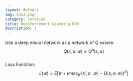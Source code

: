 ```yaml
---
layout: default
img: dqn3.png
category: Services
title: Reinforcement Learning:DQN
description: |
---
```

Use a deep neural network as a network of Q values:<br>$$Q\left ( s,a,w \right )\approx Q^{\pi}\left ( s,a \right )$$
<br>Loss Function:<br>$$L\left ( w \right )=E\left [ \left ( r+\gamma \displaystyle \max_{a'}\left ( {s'},{a'},{w} \right )-Q\left ( s,a,w \right )  \right ) ^2\right ]$$
